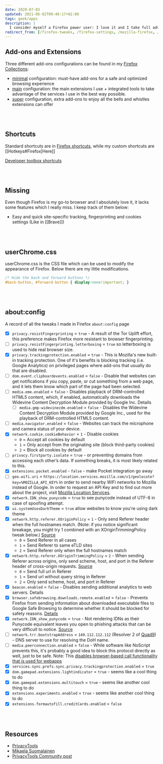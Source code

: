 ```yaml
---
date: 2020-07-03
updated: 2021-06-02T09:40:17+02:00
tags: geek/apps
description: |
  I consider myself a Firefox power user: I love it and I take full advantage of its features. Here’s how I do it.
redirect_from: [/firefox-tweaks, /firefox-settings, /mozilla-firefox, /about-config, /aboutconfig, /firefox-config]
---
```

## Add-ons and Extensions

Three different add-ons configurations can be found in my [Firefox Collections](https://addons.mozilla.org/en-US/firefox/collections/13538650 'Tommi’s Firefox Collections'):

- [minimal](https://addons.mozilla.org/en-US/firefox/collections/13538650/minimal/ '“minimal” extensions collection') configuration: must-have add-ons for a safe and optimized browsing experience
- [main](https://addons.mozilla.org/en-US/firefox/collections/13538650/main/ '“main” extensions collection') configuration: the main extensions I use + integrated tools to take advantage of the services I use in the best way possible.
- [super](https://addons.mozilla.org/en-US/firefox/collections/13538650/super/ '“super” extensions collection - Firefox AddOns') configuration, extra add-ons to enjoy all the bells and whistles extensions can offer

<br>
<br>

## Shortcuts

Standard shortcuts are in [Firefox shortcuts](https://support.mozilla.org/en-US/kb/keyboard-shortcuts-perform-firefox-tasks-quickly 'Keyboard Shortcuts - Mozilla Support'), while my custom shortcuts are [[Hotkeys#Firefox|Here]]

[Developer toolbox shortcuts](https://developer.mozilla.org/en-US/docs/Tools/Keyboard_shortcuts 'Keyboard shortcuts - MDN')

<br>
<br>

## Missing

Even though Firefox is my go-to browser and I absolutely love it, it lacks some features which I really miss. I keep track of them below:

- Easy and quick site-specific tracking, fingerprinting and cookies settings (Like in [[Brave]])

<br>
<br>

## userChrome.css

userChrome.css is the CSS file which can be used to modify the appearance of Firefox. Below there are my little modifications.

```css
/* Hide the back and forward buttons */
#back-button, #forward-button { display:none!important; }
```

<br>
<br>

## about:config

A record of all the tweaks I made in Firefox `about:config` page

- [x] `privacy.resistFingerprinting` = `true` - A result of the Tor Uplift effort, this preference makes Firefox more resistant to browser fingerprinting.
- [ ] `privacy.resistFingerprinting.letterboxing` = `true` so letterboxing is used to hide real browser size.
- [x] `privacy.trackingprotection.enabled` = `true` - This is Mozilla's new built-in tracking protection. One of it's benefits is blocking tracking (i.e. Google Analytics) on privileged pages where add-ons that usually do that are disabled.
- [ ] `dom.event.clipboardevents.enabled` = `false` - Disable that websites can get notifications if you copy, paste, or cut something from a web page, and it lets them know which part of the page had been selected.
- [ ] `media.eme.enabled` = `false` - Disables playback of DRM-controlled HTML5 content, which, if enabled, automatically downloads the Widevine Content Decryption Module provided by Google Inc. Details
	- [ ] `media.gmp-widevinecdm.enabled` = `false` - Disables the Widevine Content Decryption Module provided by Google Inc., used for the playback of DRM-controlled HTML5 content.
- [ ] `media.navigator.enabled` = `false` - Websites can track the microphone and camera status of your device.
- [x] `network.cookie.cookieBehavior` = `1` - Disable cookies
	- `0` = Accept all cookies by default
	- `1` = Only accept from the originating site (block third-party cookies)
	- `2` = Block all cookies by default
- [ ] `privacy.firstparty.isolate` = `true` - or preventing domains from accessing each other’s data. If something breaks, it is most likely related to this.
- [x] `extensions.pocket.enabled` - `false` - make Pocket integration go away
- [ ] `geo.wifi.uri` = `https://location.services.mozilla.com/v1/geolocate?key=%MOZILLA_API_KEY%` in order to send nearby WiFi networks to Mozilla instead of Google. In order to request an API Key and to find out more about the project, visit [Mozilla Location Services](https://location.services.mozilla.com/ "Mozilla Location Services").
- [x] `network.IDN_show_punycode` = `true` to see punycode instead of UTF-8 in case of spoofing attempt.
- [x] `ui.systemUsesDarkTheme` = `true` allow websites to know you're using dark theme
- [x] `network.http.referer.XOriginPolicy` = `1` - Only send Referer header when the full hostnames match. (Note: if you notice significant breakage, you might try 1 combined with an XOriginTrimmingPolicy tweak below.) [Source](https://feeding.cloud.geek.nz/posts/tweaking-referrer-for-privacy-in-firefox/)
	- `0` = Send Referer in all cases
	- `1` = Send Referer to same eTLD sites
	- `2` = Send Referer only when the full hostnames match
- [x] `network.http.referer.XOriginTrimmingPolicy` = `2` - When sending Referer across origins, only send scheme, host, and port in the Referer header of cross-origin requests. [Source](https://feeding.cloud.geek.nz/posts/tweaking-referrer-for-privacy-in-firefox/)
	- `0` = Send full url in Referer
	- `1` = Send url without query string in Referer
	- `2` = Only send scheme, host, and port in Referer
- [x] `beacon.enabled` = `false` - Disables sending additional analytics to web servers. Details
- [x] `browser.safebrowsing.downloads.remote.enabled` = `false` - Prevents Firefox from sending information about downloaded executable files to Google Safe Browsing to determine whether it should be blocked for safety reasons. [Details](https://support.mozilla.org/en-US/kb/how-does-phishing-and-malware-protection-work#w_what-information-is-sent-to-mozilla-or-its-partners-when-phishing-and-malware-protection-are-enabled)
- [x] `network.IDN_show_punycode` = `true` - Not rendering IDNs as their Punycode equivalent leaves you open to phishing attacks that can be very difficult to notice. [Source](https://krebsonsecurity.com/2018/03/look-alike-domains-and-visual-confusion/#more-42636)
- [ ] `network.trr.bootstrapAddress` = `149.112.112.112` (Resolver 2 of [Quad9](https://quad9.net/)) -  DNS server to use for resolving the DoH name.
- [ ] `media.peerconnection.enabled` = `false` - While software like NoScript prevents this, it's probably a good idea to block this protocol directly as well, just to be safe. Note: This <u>disables browser-based call functionality that is used for webapps</u>
- [x] `services.sync.prefs.sync.privacy.trackingprotection.enabled` = `true`
- [x] `dom.gamepad.extensions.lightindicator` = `true` - seems like a cool thing to do
- [x] `dom.gamepad.extensions.multitouch` = `true` - seems like another cool thing to do
- [x] `extensions.experiments.enabled` = `true` - seems like another cool thing to do
- [x] `extensions.formautofill.creditCards.enabled` = `false`

<br>
<br>

## Resources

- [PrivacyTools](https://www.privacytools.io/browsers/#about_config "about:config section on PrivacyTools")
- [Mikaela Suomalainen](https://mikaela.info/browser-extensions.html "Browser extensions on mikaela.info")
- [PrivacyTools Community post](https://forum.privacytools.io/t/changing-the-firefox-tweaks-recommendation/4752 "Changing the Firefox Tweaks Reccomendation")
